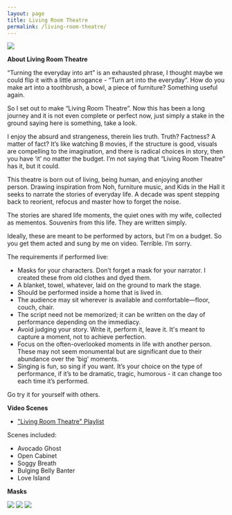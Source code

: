 ```yaml
---
layout: page
title: Living Room Theatre
permalink: /living-room-theatre/
---
```

![](/images/lrt-cover.jpg)

**About Living Room Theatre**

“Turning the everyday into art” is an exhausted phrase, I thought maybe we could flip it with a little arrogance - “Turn art into the everyday”. How do you make art into a toothbrush, a bowl, a piece of furniture? Something useful again. 

So I set out to make “Living Room Theatre”. Now this has been a long journey and it is not even complete or perfect now, just simply a stake in the ground saying here is something, take a look. 

I enjoy the absurd and strangeness, therein lies truth. Truth? Factness? A matter of fact? It’s like watching B movies, if the structure is good, visuals are compelling to the imagination, and there is radical choices in story, then you have ‘it’ no matter the budget. I’m not saying that “Living Room Theatre” has it, but it could. 

This theatre is born out of living, being human, and enjoying another person. Drawing inspiration from Noh, furniture music, and Kids in the Hall it seeks to narrate the stories of everyday life. A decade was spent stepping back to reorient, refocus and master how to forget the noise.

The stories are shared life moments, the quiet ones with my wife, collected as mementos. Souvenirs from this life. They are written simply.

Ideally, these are meant to be performed by actors, but I’m on a budget. So you get them acted and sung by me on video. Terrible. I’m sorry.

The requirements if performed live:
- Masks for your characters. Don’t forget a mask for your narrator. I created these from old clothes and dyed them.
- A blanket, towel, whatever, laid on the ground to mark the stage.
- Should be performed inside a home that is lived in.
- The audience may sit wherever is available and comfortable—floor, couch, chair.
- The script need not be memorized; it can be written on the day of performance depending on the immediacy. 
- Avoid judging your story. Write it, perform it, leave it. It's meant to capture a moment, not to achieve perfection.
- Focus on the often-overlooked moments in life with another person. These may not seem monumental but are significant due to their abundance over the 'big' moments.
- Singing is fun, so sing if you want. It’s your choice on the type of performance, if it’s to be dramatic, tragic, humorous - it can change too each time it’s performed.

Go try it for yourself with others.

**Video Scenes**

- ["Living Room Theatre" Playlist](https://www.youtube.com/playlist?list=PLHkCV_ucWbFnjLGB9szNoDd1Suz4VIs8P)

Scenes included:
- Avocado Ghost
- Open Cabinet
- Soggy Breath
- Bulging Belly Banter
- Love Island

**Masks**

![](/images/lrt-p1-mask.gif)
![](/images/lrt-p2-mask.gif)
![](/images/lrt-p3-mask.gif)
